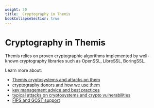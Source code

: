 ```yaml
---
weight: 50
title:  Cryptography in Themis
bookCollapseSection: true
---
```


# Cryptography in Themis

Themis relies on proven cryptographic algorithms
implemented by well-known cryptography libraries such as OpenSSL, LibreSSL, BoringSSL.

Learn more about:

  - [Themis cryptosystems and attacks on them](/themis/crypto-theory/cryptosystems/)
  - [cryptography donors and how we use them](/themis/crypto-theory/cryptography-donors/)
  - [key management advice and best practices](/themis/crypto-theory/key-management/)
  - [typical attacks on cryptosystems and crypto vulnerabilities](/themis/crypto-theory/theory-of-attacks-and-cryptoanalysis/)
  - [FIPS and GOST support](/themis/crypto-theory/fips-and-gost/)
